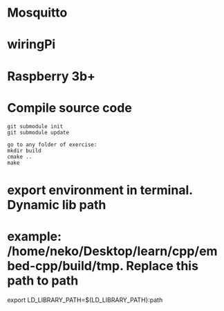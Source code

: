 # Mosquitto
# wiringPi
# Raspberry 3b+

# Compile source code

```
git submodule init
git submodule update

go to any folder of exercise:
mkdir build
cmake ..
make

```

# export environment in terminal. Dynamic lib path

# example: /home/neko/Desktop/learn/cpp/embed-cpp/build/tmp. Replace this path to path

export LD_LIBRARY_PATH=${LD_LIBRARY_PATH}:path
